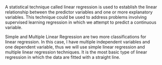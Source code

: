 A statistical technique called linear regression is used to establish the linear relationship between the predictor variables and one or more explanatory variables. This technique could be used to address problems involving supervised learning regression in which we attempt to predict a continuous variable.

Simple and Multiple Linear Regression are two more classifications for linear regression. In this case, I have multiple independent variables and one dependent variable, thus we will use simple linear regression and multiple linear regression techniques. It is the most basic type of linear regression in which the data are fitted with a straight line.
